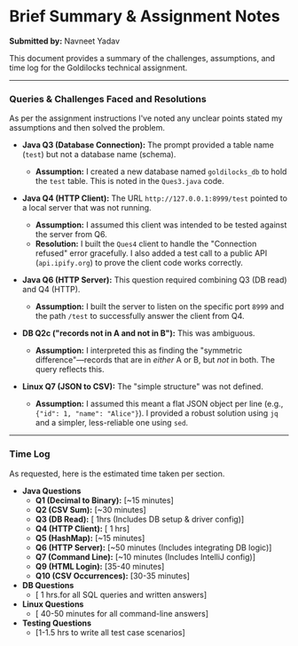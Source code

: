 # Brief Summary & Assignment Notes

**Submitted by:** Navneet Yadav

This document provides a summary of the challenges, assumptions, and time log for the Goldilocks technical assignment.

---

### Queries & Challenges Faced and Resolutions

As per the assignment instructions I've noted any unclear points stated my assumptions and then solved the problem.

* **Java Q3 (Database Connection):** The prompt provided a table name (`test`) but not a database name (schema).
    * **Assumption:** I created a new database named `goldilocks_db` to hold the `test` table. This is noted in the `Ques3.java` code.

* **Java Q4 (HTTP Client):** The URL `http://127.0.0.1:8999/test` pointed to a local server that was not running.
    * **Assumption:** I assumed this client was intended to be tested against the server from Q6.
    * **Resolution:** I built the `Ques4` client to handle the "Connection refused" error gracefully. I also added a test call to a public API (`api.ipify.org`) to prove the client code works correctly.

* **Java Q6 (HTTP Server):** This question required combining Q3 (DB read) and Q4 (HTTP).
    * **Assumption:** I built the server to listen on the specific port `8999` and the path `/test` to successfully answer the client from Q4.

* **DB Q2c ("records not in A and not in B"):** This was ambiguous.
    * **Assumption:** I interpreted this as finding the "symmetric difference"—records that are in *either* A or B, but *not* in both. The query reflects this.

* **Linux Q7 (JSON to CSV):** The "simple structure" was not defined.
    * **Assumption:** I assumed this meant a flat JSON object per line (e.g., `{"id": 1, "name": "Alice"}`). I provided a robust solution using `jq` and a simpler, less-reliable one using `sed`.

---

### Time Log

As requested, here is the estimated time taken per section.

* **Java Questions**
    * **Q1 (Decimal to Binary):** [~15 minutes]
    * **Q2 (CSV Sum):** [~30 minutes]
    * **Q3 (DB Read):** [ 1hrs (Includes DB setup & driver config)]
    * **Q4 (HTTP Client):** [ 1 hrs]
    * **Q5 (HashMap):** [~15 minutes]
    * **Q6 (HTTP Server):** [~50 minutes (Includes integrating DB logic)]
    * **Q7 (Command Line):** [~10 minutes (Includes IntelliJ config)]
    * **Q9 (HTML Login):** [35-40 minutes]
    * **Q10 (CSV Occurrences):** [30-35 minutes]
* **DB Questions**
    * [  1 hrs.for all SQL queries and written answers]
* **Linux Questions**
    * [ 40-50 minutes for all command-line answers]
* **Testing Questions**
    * [1-1.5 hrs to write all test case scenarios]
